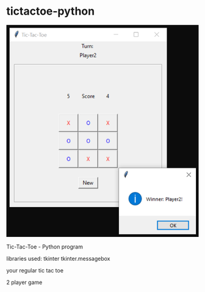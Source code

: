 # tictactoe-python
![Image of Sample](https://github.com/russel-tagaca/tictactoe-python/blob/main/images/ttt_sample.png)

Tic-Tac-Toe - Python program

libraries used:
  tkinter
  tkinter.messagebox

your regular tic tac toe

2 player game
